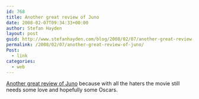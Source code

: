 ```yaml
---
id: 768
title: Another great review of Juno
date: 2008-02-07T09:34:33+00:00
author: Stefan Hayden
layout: post
guid: http://www.stefanhayden.com/blog/2008/02/07/another-great-review-of-juno/
permalink: /2008/02/07/another-great-review-of-juno/
Post:
  - link
categories:
  - web
---
```

<a href="http://www.poppolitics.com/archives/2008/01/juno-from-stereotype-to-critiq">Another great review of Juno</a> because with all the haters the movie still needs some love and hopefully some Oscars.